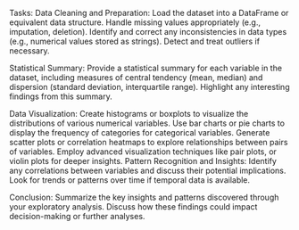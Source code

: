 Tasks:
Data Cleaning and Preparation:
Load the dataset into a DataFrame or equivalent data structure.
Handle missing values appropriately (e.g., imputation, deletion).
Identify and correct any inconsistencies in data types (e.g., numerical values stored as strings).
Detect and treat outliers if necessary.

Statistical Summary:
Provide a statistical summary for each variable in the dataset, including measures of central tendency (mean, median) and dispersion (standard deviation, interquartile range).
Highlight any interesting findings from this summary.

Data Visualization:
Create histograms or boxplots to visualize the distributions of various numerical variables.
Use bar charts or pie charts to display the frequency of categories for categorical variables.
Generate scatter plots or correlation heatmaps to explore relationships between pairs of variables.
Employ advanced visualization techniques like pair plots, or violin plots for deeper insights.
Pattern Recognition and Insights:
Identify any correlations between variables and discuss their potential implications.
Look for trends or patterns over time if temporal data is available.

Conclusion:
Summarize the key insights and patterns discovered through your exploratory analysis.
Discuss how these findings could impact decision-making or further analyses.
